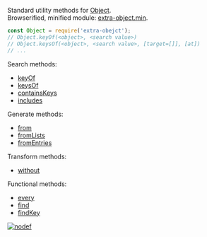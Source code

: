 Standard utility methods for [Object].<br>
Browserified, minified module: [extra-object.min].

```javascript
const Object = require('extra-obejct');
// Object.keyOf(<object>, <search value>)
// Object.keysOf(<object>, <search value>, [target=[]], [at])
// ...
```

Search methods:
- [keyOf](https://www.npmjs.com/package/@extra-object/key-of)
- [keysOf](https://www.npmjs.com/package/@extra-object/keys-of)
- [containsKeys](https://www.npmjs.com/package/@extra-object/contains-keys)
- [includes](https://www.npmjs.com/package/@extra-object/includes)

Generate methods:
- [from](https://www.npmjs.com/package/@extra-object/from)
- [fromLists](https://www.npmjs.com/package/@extra-object/from-lists)
- [fromEntries](https://www.npmjs.com/package/@extra-object/from-entries)

Transform methods:
- [without](https://www.npmjs.com/package/@extra-object/without)

Functional methods:
- [every](https://www.npmjs.com/package/@extra-object/every)
- [find](https://www.npmjs.com/package/@extra-object/find)
- [findKey](https://www.npmjs.com/package/@extra-object/find-key)


[![nodef](https://i.imgur.com/yFUJ4GM.jpg)](https://nodef.github.io)

[Object]: https://developer.mozilla.org/en-US/docs/Web/JavaScript/Reference/Global_Objects/Object
[extra-object.min]: https://www.npmjs.com/package/extra-object.min
